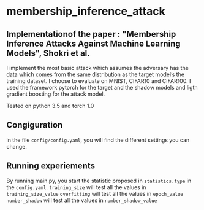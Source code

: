 # membership_inference_attack
## Implementationof the paper : "Membership Inference Attacks Against Machine Learning Models", Shokri et al.

I implement the most basic attack which assumes the adversary has the data which comes from the same distribution as the target model’s the training dataset. I choose to evaluate on MNIST,
CIFAR10 and CIFAR100. I used the framework pytorch for the target and the shadow models and ligth gradient boosting for the attack model.

Tested on python 3.5 and torch 1.0

## Congiguration

in the file `config/config.yaml`, you will find the different settings you can change.

## Running experiements

By running main.py, you start the statistic proposed in `statistics.type` in the `config.yaml`. 
`training_size` will test all the values in `training_size_value`
`overfitting` will test all the values in `epoch_value`
`number_shadow` will test all the values in `number_shadow_value`
